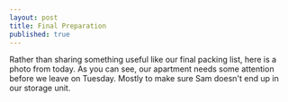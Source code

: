 ```yaml
---
layout: post
title: Final Preparation
published: true
---
```

Rather than sharing something useful like our final packing list, here is a
photo from today. As you can see, our apartment needs some attention before we
leave on Tuesday. Mostly to make sure Sam doesn't end up in our storage unit.
